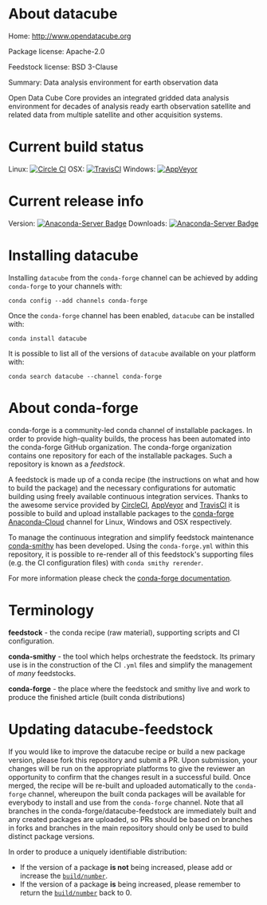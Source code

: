 About datacube
==============

Home: http://www.opendatacube.org

Package license: Apache-2.0

Feedstock license: BSD 3-Clause

Summary: Data analysis environment for earth observation data

Open Data Cube Core provides an integrated gridded data analysis environment
for decades of analysis ready earth observation satellite and related data
from multiple satellite and other acquisition systems.


Current build status
====================

Linux: [![Circle CI](https://circleci.com/gh/conda-forge/datacube-feedstock.svg?style=shield)](https://circleci.com/gh/conda-forge/datacube-feedstock)
OSX: [![TravisCI](https://travis-ci.org/conda-forge/datacube-feedstock.svg?branch=master)](https://travis-ci.org/conda-forge/datacube-feedstock)
Windows: [![AppVeyor](https://ci.appveyor.com/api/projects/status/github/conda-forge/datacube-feedstock?svg=True)](https://ci.appveyor.com/project/conda-forge/datacube-feedstock/branch/master)

Current release info
====================
Version: [![Anaconda-Server Badge](https://anaconda.org/conda-forge/datacube/badges/version.svg)](https://anaconda.org/conda-forge/datacube)
Downloads: [![Anaconda-Server Badge](https://anaconda.org/conda-forge/datacube/badges/downloads.svg)](https://anaconda.org/conda-forge/datacube)

Installing datacube
===================

Installing `datacube` from the `conda-forge` channel can be achieved by adding `conda-forge` to your channels with:

```
conda config --add channels conda-forge
```

Once the `conda-forge` channel has been enabled, `datacube` can be installed with:

```
conda install datacube
```

It is possible to list all of the versions of `datacube` available on your platform with:

```
conda search datacube --channel conda-forge
```


About conda-forge
=================

conda-forge is a community-led conda channel of installable packages.
In order to provide high-quality builds, the process has been automated into the
conda-forge GitHub organization. The conda-forge organization contains one repository
for each of the installable packages. Such a repository is known as a *feedstock*.

A feedstock is made up of a conda recipe (the instructions on what and how to build
the package) and the necessary configurations for automatic building using freely
available continuous integration services. Thanks to the awesome service provided by
[CircleCI](https://circleci.com/), [AppVeyor](http://www.appveyor.com/)
and [TravisCI](https://travis-ci.org/) it is possible to build and upload installable
packages to the [conda-forge](https://anaconda.org/conda-forge)
[Anaconda-Cloud](http://docs.anaconda.org/) channel for Linux, Windows and OSX respectively.

To manage the continuous integration and simplify feedstock maintenance
[conda-smithy](http://github.com/conda-forge/conda-smithy) has been developed.
Using the ``conda-forge.yml`` within this repository, it is possible to re-render all of
this feedstock's supporting files (e.g. the CI configuration files) with ``conda smithy rerender``.

For more information please check the [conda-forge documentation](https://conda-forge.org/docs/).

Terminology
===========

**feedstock** - the conda recipe (raw material), supporting scripts and CI configuration.

**conda-smithy** - the tool which helps orchestrate the feedstock.
                   Its primary use is in the construction of the CI ``.yml`` files
                   and simplify the management of *many* feedstocks.

**conda-forge** - the place where the feedstock and smithy live and work to
                  produce the finished article (built conda distributions)


Updating datacube-feedstock
===========================

If you would like to improve the datacube recipe or build a new
package version, please fork this repository and submit a PR. Upon submission,
your changes will be run on the appropriate platforms to give the reviewer an
opportunity to confirm that the changes result in a successful build. Once
merged, the recipe will be re-built and uploaded automatically to the
`conda-forge` channel, whereupon the built conda packages will be available for
everybody to install and use from the `conda-forge` channel.
Note that all branches in the conda-forge/datacube-feedstock are
immediately built and any created packages are uploaded, so PRs should be based
on branches in forks and branches in the main repository should only be used to
build distinct package versions.

In order to produce a uniquely identifiable distribution:
 * If the version of a package **is not** being increased, please add or increase
   the [``build/number``](http://conda.pydata.org/docs/building/meta-yaml.html#build-number-and-string).
 * If the version of a package **is** being increased, please remember to return
   the [``build/number``](http://conda.pydata.org/docs/building/meta-yaml.html#build-number-and-string)
   back to 0.
